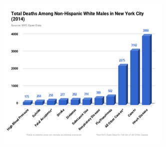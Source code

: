
![NewYorkchart](https://github.com/kevinschmidt2018/digitalframeworks/blob/master/NewYorkchart.png)
